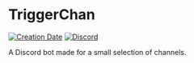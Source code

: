 # TriggerChan

[![Creation Date](https://img.shields.io/badge/created-may%202018-A642FF.svg?style=flat)](https://github.com/trigger-death/TriggerChan/commit/638e2cf83083e32d0a21cce7cf76b85c092fadc6)
[![Discord](https://img.shields.io/discord/436949335947870238.svg?style=flat&logo=discord&label=chat&colorB=7389DC&link=https://discord.gg/vB7jUbY)](https://discord.gg/vB7jUbY)

A Discord bot made for a small selection of channels.

